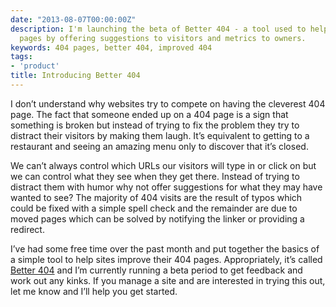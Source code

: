 ```yaml
---
date: "2013-08-07T00:00:00Z"
description: I'm launching the beta of Better 404 - a tool used to help improve 404
  pages by offering suggestions to visitors and metrics to owners.
keywords: 404 pages, better 404, improved 404
tags:
- 'product'
title: Introducing Better 404
---
```


I don’t understand why websites try to compete on having the cleverest 404 page. The fact that someone ended up on a 404 page is a sign that something is broken but instead of trying to fix the problem they try to distract their visitors by making them laugh. It’s equivalent to getting to a restaurant and seeing an amazing menu only to discover that it’s closed.

We can’t always control which URLs our visitors will type in or click on but we can control what they see when they get there. Instead of trying to distract them with humor why not offer suggestions for what they may have wanted to see? The majority of 404 visits are the result of typos which could be fixed with a simple spell check and the remainder are due to moved pages which can be solved by notifying the linker or providing a redirect.

I’ve had some free time over the past month and put together the basics of a simple tool to help sites improve their 404 pages. Appropriately, it’s called <a href="http://better404.com/" target="_blank">Better 404</a> and I’m currently running a beta period to get feedback and work out any kinks. If you manage a site and are interested in trying this out, let me know and I’ll help you get started.
